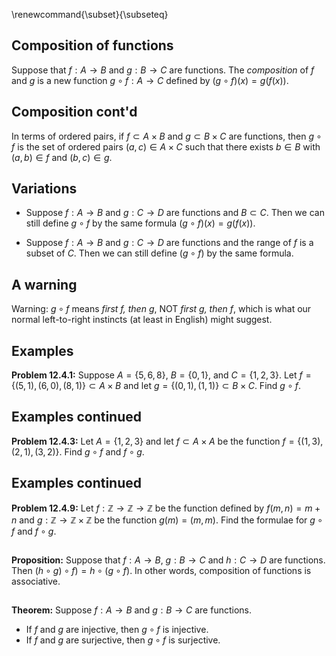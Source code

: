 \renewcommand{\subset}{\subseteq}

## Composition of functions

Suppose that $f:A\to B$ and $g:B\to C$ are functions.  The *composition* of $f$ and $g$ is a new function
$g\circ f:A\to C$ defined by $(g\circ f)(x)=g(f(x))$.  

## Composition cont'd

In terms of ordered pairs, if $f\subset A\times B$ and $g\subset B\times C$ are functions,
then $g\circ f$ is the set of ordered pairs $(a,c)\in A\times C$ such that there exists $b\in B$
with $(a,b)\in f$ and $(b,c)\in g$.


## Variations



- Suppose $f:A\to B$ and $g:C\to D$ are functions and $B\subset C$.  Then we can still define $g\circ f$ by
the same formula $(g\circ f)(x) = g(f(x))$.

- Suppose $f:A\to B$ and $g:C\to D$ are functions and the range of $f$ is a subset of $C$.  Then we
can still define $(g\circ f)$ by the same formula.

## A warning

Warning: $g\circ f$ means *first $f$, then $g$*, NOT *first $g$, then $f$*, which is what our normal
left-to-right instincts (at least in English) might suggest.

## Examples

**Problem 12.4.1:**
Suppose $A=\{5,6,8\}$, $B=\{0,1\}$, and $C=\{1,2,3\}$.  Let $f=\{(5,1),(6,0),(8,1)\}\subset A\times B$ and
let $g=\{(0,1),(1,1)\}\subset B\times C$.  Find $g\circ f$.


## Examples continued

**Problem 12.4.3:** Let $A=\{1,2,3\}$ and let $f\subset A\times A$ be the function
$f=\{(1,3),(2,1),(3,2)\}$.  Find $g\circ f$ and $f\circ g$.


## Examples continued

**Problem 12.4.9:** Let $f:\mathbb{Z}\to\mathbb{Z}\to\mathbb{Z}$ be the function defined
by $f(m,n)=m+n$ and $g:\mathbb{Z}\to\mathbb{Z}\times\mathbb{Z}$ be the function $g(m)=(m,m)$.
Find the formulae for $g\circ f$ and $f\circ g$.

##

**Proposition:** Suppose that $f:A\to B$, $g:B\to C$ and $h:C\to D$ are functions.  Then
$(h\circ g)\circ f) = h\circ(g\circ f)$.  In other words, composition of functions is associative.


##

**Theorem:** Suppose $f:A\to B$ and $g:B\to C$ are functions.  

- If $f$ and $g$ are injective, then $g\circ f$ is injective.
- If $f$ and $g$ are surjective, then $g\circ f$ is surjective.







